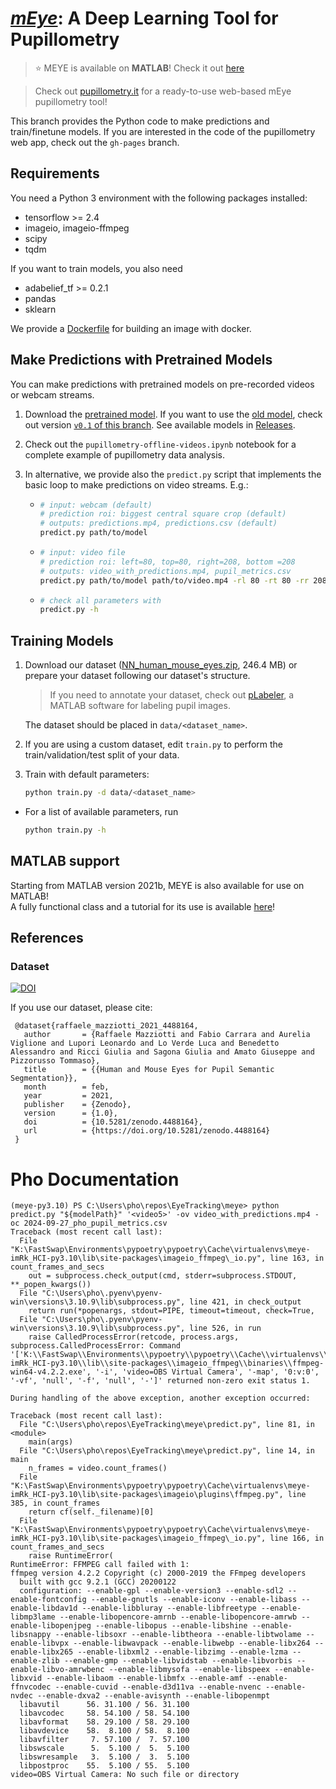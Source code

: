 # [*mEye*](https://www.pupillometry.it): A Deep Learning Tool for Pupillometry

> ⭐ MEYE is available on **MATLAB**! Check it out [here](matlab/README.md)

> Check out [pupillometry.it](https://www.pupillometry.it) for a ready-to-use web-based mEye pupillometry tool!

This branch provides the Python code to make predictions and train/finetune models.
If you are interested in the code of the pupillometry web app, check out the `gh-pages` branch.

## Requirements
You need a Python 3 environment with the following packages installed:

  - tensorflow >= 2.4
  - imageio, imageio-ffmpeg
  - scipy  
  - tqdm

If you want to train models, you also need 

  - adabelief_tf >= 0.2.1
  - pandas
  - sklearn

We provide a [Dockerfile](./Dockerfile) for building an image with docker.

## Make Predictions with Pretrained Models

You can make predictions with pretrained models on pre-recorded videos or webcam streams. 

  1. Download the [pretrained model](https://github.com/fabiocarrara/meye/releases/download/v0.1.1/meye-2022-01-24.h5). If you want to use the [old model](https://github.com/fabiocarrara/meye/releases/download/v0.1/meye-segmentation_i128_s4_c1_f16_g1_a-relu.hdf5), check out version [`v0.1` of this branch](https://github.com/fabiocarrara/meye/tree/v0.1). See available models in [Releases](https://github.com/fabiocarrara/meye/releases).
  2. Check out the `pupillometry-offline-videos.ipynb` notebook for a complete example of pupillometry data analysis.
  3. In alternative, we provide also the `predict.py` script that implements the basic loop to make predictions on video streams. E.g.:

       - ```bash
         # input: webcam (default)
         # prediction roi: biggest central square crop (default)
         # outputs: predictions.mp4, predictions.csv (default)
         predict.py path/to/model
         ```
     
       - ```bash
         # input: video file
         # prediction roi: left=80, top=80, right=208, bottom =208
         # outputs: video_with_predictions.mp4, pupil_metrics.csv
         predict.py path/to/model path/to/video.mp4 -rl 80 -rt 80 -rr 208 -rb 208 -ov video_with_predictions.mp4 -oc pupil_metrics.csv
         ```
       - ```bash
         # check all parameters with
         predict.py -h
         ```
    
## Training Models

  1. Download our dataset ([NN_human_mouse_eyes.zip](https://doi.org/10.5281/zenodo.4488164), 246.4 MB) or prepare your dataset following our dataset's structure.
     > If you need to annotate your dataset, check out [pLabeler](https://github.com/LeonardoLupori/pLabeler), a MATLAB software for labeling pupil images.
     
     The dataset should be placed in `data/<dataset_name>`.
     
  2. If you are using a custom dataset, edit `train.py` to perform the train/validation/test split of your data.
     
  3. Train with default parameters:
     ```bash
     python train.py -d data/<dataset_name>
     ```
     
  - For a list of available parameters, run
    ```bash
    python train.py -h
    ```

## MATLAB support
Starting from MATLAB version 2021b, MEYE is also available for use on MATLAB!  
A fully functional class and a tutorial for its use is available [here](matlab/README.md)!


## References

### Dataset
 [![DOI](https://zenodo.org/badge/DOI/10.5281/zenodo.4488164.svg)](https://doi.org/10.5281/zenodo.4488164)

If you use our dataset, please cite:

     @dataset{raffaele_mazziotti_2021_4488164,
       author       = {Raffaele Mazziotti and Fabio Carrara and Aurelia Viglione and Lupori Leonardo and Lo Verde Luca and Benedetto Alessandro and Ricci Giulia and Sagona Giulia and Amato Giuseppe and Pizzorusso Tommaso},
       title        = {{Human and Mouse Eyes for Pupil Semantic Segmentation}},
       month        = feb,
       year         = 2021,
       publisher    = {Zenodo},
       version      = {1.0},
       doi          = {10.5281/zenodo.4488164},
       url          = {https://doi.org/10.5281/zenodo.4488164}
     }



# Pho Documentation

```
(meye-py3.10) PS C:\Users\pho\repos\EyeTracking\meye> python predict.py "${modelPath}" '<video5>' -ov video_with_predictions.mp4 -oc 2024-09-27_pho_pupil_metrics.csv
Traceback (most recent call last):
  File "K:\FastSwap\Environments\pypoetry\pypoetry\Cache\virtualenvs\meye-imRk_HCI-py3.10\lib\site-packages\imageio_ffmpeg\_io.py", line 163, in count_frames_and_secs
    out = subprocess.check_output(cmd, stderr=subprocess.STDOUT, **_popen_kwargs())
  File "C:\Users\pho\.pyenv\pyenv-win\versions\3.10.9\lib\subprocess.py", line 421, in check_output
    return run(*popenargs, stdout=PIPE, timeout=timeout, check=True,
  File "C:\Users\pho\.pyenv\pyenv-win\versions\3.10.9\lib\subprocess.py", line 526, in run
    raise CalledProcessError(retcode, process.args,
subprocess.CalledProcessError: Command '['K:\\FastSwap\\Environments\\pypoetry\\pypoetry\\Cache\\virtualenvs\\meye-imRk_HCI-py3.10\\lib\\site-packages\\imageio_ffmpeg\\binaries\\ffmpeg-win64-v4.2.2.exe', '-i', 'video=OBS Virtual Camera', '-map', '0:v:0', '-vf', 'null', '-f', 'null', '-']' returned non-zero exit status 1.

During handling of the above exception, another exception occurred:

Traceback (most recent call last):
  File "C:\Users\pho\repos\EyeTracking\meye\predict.py", line 81, in <module>
    main(args)
  File "C:\Users\pho\repos\EyeTracking\meye\predict.py", line 14, in main
    n_frames = video.count_frames()
  File "K:\FastSwap\Environments\pypoetry\pypoetry\Cache\virtualenvs\meye-imRk_HCI-py3.10\lib\site-packages\imageio\plugins\ffmpeg.py", line 385, in count_frames
    return cf(self._filename)[0]
  File "K:\FastSwap\Environments\pypoetry\pypoetry\Cache\virtualenvs\meye-imRk_HCI-py3.10\lib\site-packages\imageio_ffmpeg\_io.py", line 166, in count_frames_and_secs
    raise RuntimeError(
RuntimeError: FFMPEG call failed with 1:
ffmpeg version 4.2.2 Copyright (c) 2000-2019 the FFmpeg developers
  built with gcc 9.2.1 (GCC) 20200122
  configuration: --enable-gpl --enable-version3 --enable-sdl2 --enable-fontconfig --enable-gnutls --enable-iconv --enable-libass --enable-libdav1d --enable-libbluray --enable-libfreetype --enable-libmp3lame --enable-libopencore-amrnb --enable-libopencore-amrwb --enable-libopenjpeg --enable-libopus --enable-libshine --enable-libsnappy --enable-libsoxr --enable-libtheora --enable-libtwolame --enable-libvpx --enable-libwavpack --enable-libwebp --enable-libx264 --enable-libx265 --enable-libxml2 --enable-libzimg --enable-lzma --enable-zlib --enable-gmp --enable-libvidstab --enable-libvorbis --enable-libvo-amrwbenc --enable-libmysofa --enable-libspeex --enable-libxvid --enable-libaom --enable-libmfx --enable-amf --enable-ffnvcodec --enable-cuvid --enable-d3d11va --enable-nvenc --enable-nvdec --enable-dxva2 --enable-avisynth --enable-libopenmpt
  libavutil      56. 31.100 / 56. 31.100
  libavcodec     58. 54.100 / 58. 54.100
  libavformat    58. 29.100 / 58. 29.100
  libavdevice    58.  8.100 / 58.  8.100
  libavfilter     7. 57.100 /  7. 57.100
  libswscale      5.  5.100 /  5.  5.100
  libswresample   3.  5.100 /  3.  5.100
  libpostproc    55.  5.100 / 55.  5.100
video=OBS Virtual Camera: No such file or directory
```
